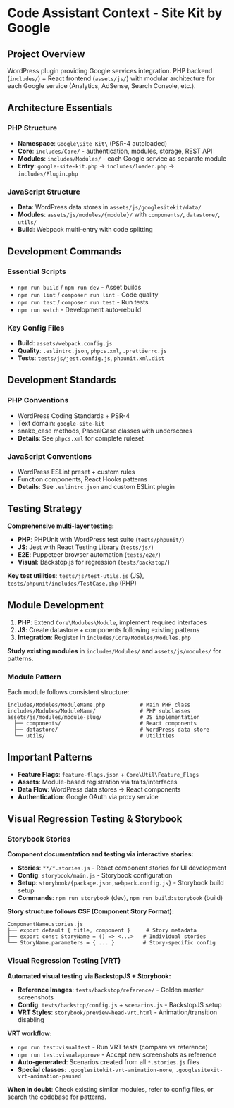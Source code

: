 # **Code Assistant Context - Site Kit by Google**

## Project Overview
WordPress plugin providing Google services integration. PHP backend (`includes/`) + React frontend (`assets/js/`) with modular architecture for each Google service (Analytics, AdSense, Search Console, etc.).

## Architecture Essentials

### PHP Structure
- **Namespace**: `Google\Site_Kit\` (PSR-4 autoloaded)
- **Core**: `includes/Core/` - authentication, modules, storage, REST API
- **Modules**: `includes/Modules/` - each Google service as separate module
- **Entry**: `google-site-kit.php` → `includes/loader.php` → `includes/Plugin.php`

### JavaScript Structure
- **Data**: WordPress data stores in `assets/js/googlesitekit/data/`
- **Modules**: `assets/js/modules/{module}/` with `components/`, `datastore/`, `utils/`
- **Build**: Webpack multi-entry with code splitting

## Development Commands

### Essential Scripts
- `npm run build` / `npm run dev` - Asset builds
- `npm run lint` / `composer run lint` - Code quality
- `npm run test` / `composer run test` - Run tests
- `npm run watch` - Development auto-rebuild

### Key Config Files
- **Build**: `assets/webpack.config.js`
- **Quality**: `.eslintrc.json`, `phpcs.xml`, `.prettierrc.js`
- **Tests**: `tests/js/jest.config.js`, `phpunit.xml.dist`

## Development Standards

### PHP Conventions
- WordPress Coding Standards + PSR-4
- Text domain: `google-site-kit`
- snake_case methods, PascalCase classes with underscores
- **Details**: See `phpcs.xml` for complete ruleset

### JavaScript Conventions  
- WordPress ESLint preset + custom rules
- Function components, React Hooks patterns
- **Details**: See `.eslintrc.json` and custom ESLint plugin

## Testing Strategy
**Comprehensive multi-layer testing:**
- **PHP**: PHPUnit with WordPress test suite (`tests/phpunit/`)
- **JS**: Jest with React Testing Library (`tests/js/`)
- **E2E**: Puppeteer browser automation (`tests/e2e/`)
- **Visual**: Backstop.js for regression (`tests/backstop/`)

**Key test utilities**: `tests/js/test-utils.js` (JS), `tests/phpunit/includes/TestCase.php` (PHP)

## Module Development
1. **PHP**: Extend `Core\Modules\Module`, implement required interfaces
2. **JS**: Create datastore + components following existing patterns
3. **Integration**: Register in `includes/Core/Modules/Modules.php`

**Study existing modules** in `includes/Modules/` and `assets/js/modules/` for patterns.

### Module Pattern
Each module follows consistent structure:
```
includes/Modules/ModuleName.php           # Main PHP class
includes/Modules/ModuleName/              # PHP subclasses
assets/js/modules/module-slug/            # JS implementation
  ├── components/                         # React components
  ├── datastore/                          # WordPress data store
  └── utils/                              # Utilities
```

## Important Patterns
- **Feature Flags**: `feature-flags.json` + `Core\Util\Feature_Flags`
- **Assets**: Module-based registration via traits/interfaces
- **Data Flow**: WordPress data stores → React components
- **Authentication**: Google OAuth via proxy service

## Visual Regression Testing & Storybook

### Storybook Stories
**Component documentation and testing via interactive stories:**
- **Stories**: `**/*.stories.js` - React component stories for UI development
- **Config**: `storybook/main.js` - Storybook configuration
- **Setup**: `storybook/{package.json,webpack.config.js}` - Storybook build setup
- **Commands**: `npm run storybook` (dev), `npm run build:storybook` (build)

**Story structure follows CSF (Component Story Format):**
```
ComponentName.stories.js
├── export default { title, component }     # Story metadata
├── export const StoryName = () => <...>   # Individual stories
└── StoryName.parameters = { ... }         # Story-specific config
```

### Visual Regression Testing (VRT)
**Automated visual testing via BackstopJS + Storybook:**
- **Reference Images**: `tests/backstop/reference/` - Golden master screenshots
- **Config**: `tests/backstop/config.js` + `scenarios.js` - BackstopJS setup
- **VRT Styles**: `storybook/preview-head-vrt.html` - Animation/transition disabling

**VRT workflow:**
- `npm run test:visualtest` - Run VRT tests (compare vs reference)
- `npm run test:visualapprove` - Accept new screenshots as reference
- **Auto-generated**: Scenarios created from all `*.stories.js` files
- **Special classes**: `.googlesitekit-vrt-animation-none`, `.googlesitekit-vrt-animation-paused`

**When in doubt**: Check existing similar modules, refer to config files, or search the codebase for patterns.
